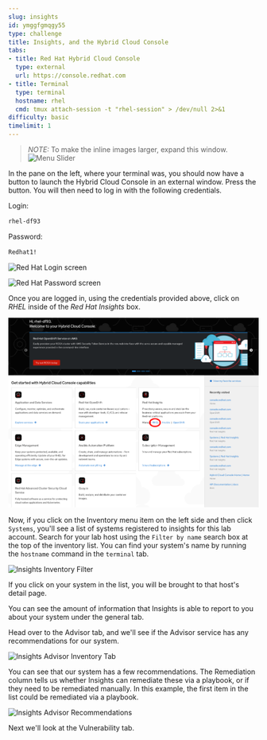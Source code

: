 ```yaml
---
slug: insights
id: ymggfgmqgy55
type: challenge
title: Insights, and the Hybrid Cloud Console
tabs:
- title: Red Hat Hybrid Cloud Console
  type: external
  url: https://console.redhat.com
- title: Terminal
  type: terminal
  hostname: rhel
  cmd: tmux attach-session -t "rhel-session" > /dev/null 2>&1
difficulty: basic
timelimit: 1
---
```

>_NOTE:_ To make the inline images larger, expand this window.
![Menu Slider](../assets/slider.png)

In the pane on the left, where your terminal was, you should now have a button to launch the Hybrid Cloud Console in an external window.  Press the button. You will then need to log in with the following credentials.

Login:

```bash
rhel-df93
```

Password:

```bash
Redhat1!
```
![Red Hat Login screen](../assets/cloud-console-login.png)

![Red Hat Password screen](../assets/cloud-console-login-pass.png)

Once you are logged in, using the credentials provided above, click on
_RHEL_ inside of the _Red Hat Insights_ box.

![cloud.redhat.com Homepage](../assets/RHEl_insights_select.png)

Now, if you click on the Inventory menu item on the left side and then click `Systems`, you'll see a list of systems registered to insights for this lab account.  Search for your lab host using the `Filter by name` search box at the top of the inventory list. You can find your system's name by running the `hostname` command in the `terminal` tab.

![Insights Inventory Filter](../assets/insights-inv-filter.png)

If you click on your system in the list, you will be brought to that host's detail page.

You can see the amount of information that Insights is able to report to you about your system under the general tab.

Head over to the Advisor tab, and we'll see if the Advisor service has any recommendations for our system.

![Insights Advisor Inventory Tab](../assets/insights-advisor-inv.png)

You can see that our system has a few recommendations.  The Remediation column tells us whether Insights can remediate these via a playbook, or if they need to be remediated manually.  In this example, the first item in the list could be remediated via a playbook.

![Insights Advisor Recommendations](../assets/advisor-recommendations.png)

Next we'll look at the Vulnerability tab.

